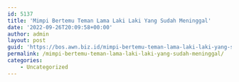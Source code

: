 ```yaml
---
id: 5137
title: 'Mimpi Bertemu Teman Lama Laki Laki Yang Sudah Meninggal'
date: '2022-09-26T20:09:58+00:00'
author: admin
layout: post
guid: 'https://bos.awn.biz.id/mimpi-bertemu-teman-lama-laki-laki-yang-sudah-meninggal/'
permalink: /mimpi-bertemu-teman-lama-laki-laki-yang-sudah-meninggal/
categories:
    - Uncategorized
---
```



